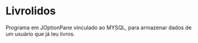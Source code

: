 # Livrolidos
Programa em JOptionPane vinculado ao MYSQL, para armazenar dados de um usuário que já leu livros.

